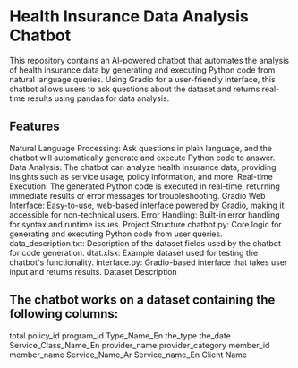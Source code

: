 # Health Insurance Data Analysis Chatbot
This repository contains an AI-powered chatbot that automates the analysis of health insurance data by generating and executing Python code from natural language queries. Using Gradio for a user-friendly interface, this chatbot allows users to ask questions about the dataset and returns real-time results using pandas for data analysis.

## Features

Natural Language Processing: Ask questions in plain language, and the chatbot will automatically generate and execute Python code to answer.
Data Analysis: The chatbot can analyze health insurance data, providing insights such as service usage, policy information, and more.
Real-time Execution: The generated Python code is executed in real-time, returning immediate results or error messages for troubleshooting.
Gradio Web Interface: Easy-to-use, web-based interface powered by Gradio, making it accessible for non-technical users.
Error Handling: Built-in error handling for syntax and runtime issues.
Project Structure
chatbot.py: Core logic for generating and executing Python code from user queries.
data_description.txt: Description of the dataset fields used by the chatbot for code generation.
dtat.xlsx: Example dataset used for testing the chatbot's functionality.
interface.py: Gradio-based interface that takes user input and returns results.
Dataset Description

## The chatbot works on a dataset containing the following columns:

total
policy_id
program_id
Type_Name_En
the_type
the_date
Service_Class_Name_En
provider_name
provider_category
member_id
member_name
Service_Name_Ar
Service_name_En
Client Name
